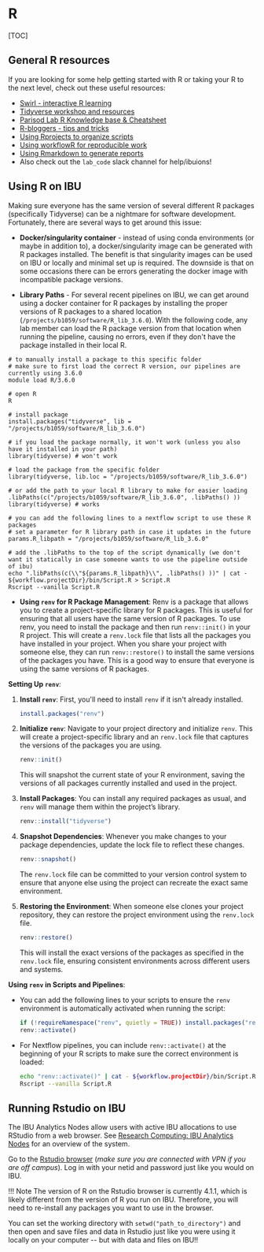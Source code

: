 # R

[TOC]

## General R resources

If you are looking for some help getting started with R or taking your R to the next level, check out these useful resources:

* [Swirl - interactive R learning](https://swirlstats.com/students.html)
* [Tidyverse workshop and resources](https://github.com/katiesevans/nuit_tidyverse)
* [Parisod Lab R Knowledge base & Cheatsheet](https://github.com/Parisodlab/code_club/blob/main/R_cheatsheet.md)
* [R-bloggers - tips and tricks](https://www.r-bloggers.com/)
* [Using Rprojects to organize scripts](https://www.r-bloggers.com/2020/01/rstudio-projects-and-working-directories-a-beginners-guide/)
* [Using workflowR for reproducible work](https://www.rdocumentation.org/packages/workflowr/versions/0.7.0)
* [Using Rmarkdown to generate reports](https://rmarkdown.rstudio.com/articles_intro.html)
* Also check out the `lab_code` slack channel for help/ibuions!

## Using R on IBU

Making sure everyone has the same version of several different R packages (specifically Tidyverse) can be a nightmare for software development. Fortunately, there are several ways to get around this issue:

* __Docker/singularity container__ - instead of using conda environments (or maybe in addition to), a docker/singularity image can be generated with R packages installed. The benefit is that singularity images can be used on IBU or locally and minimal set up is required. The downside is that on some occasions there can be errors generating the docker image with incompatible package versions.

* __Library Paths__ - For several recent pipelines on IBU, we can get around using a docker container for R packages by installing the proper versions of R packages to a shared location (`/projects/b1059/software/R_lib_3.6.0`). With the following code, any lab member can load the R package version from that location when running the pipeline, causing no errors, even if they don't have the package installed in their local R. 

```
# to manually install a package to this specific folder
# make sure to first load the correct R version, our pipelines are currently using 3.6.0
module load R/3.6.0

# open R
R

# install package
install.packages("tidyverse", lib = "/projects/b1059/software/R_lib_3.6.0")

# if you load the package normally, it won't work (unless you also have it installed in your path)
library(tidyverse) # won't work

# load the package from the specific folder
library(tidyverse, lib.loc = "/projects/b1059/software/R_lib_3.6.0")

# or add the path to your local R library to make for easier loading
.libPaths(c("/projects/b1059/software/R_lib_3.6.0", .libPaths() ))
library(tidyverse) # works

# you can add the following lines to a nextflow script to use these R packages
# set a parameter for R library path in case it updates in the future
params.R_libpath = "/projects/b1059/software/R_lib_3.6.0"

# add the .libPaths to the top of the script dynamically (we don't want it statically in case someone wants to use the pipeline outside of ibu)
echo ".libPaths(c(\\"${params.R_libpath}\\", .libPaths() ))" | cat - ${workflow.projectDir}/bin/Script.R > Script.R
Rscript --vanilla Script.R

```

* __Using `renv` for R Package Management__: Renv is a package that allows you to create a project-specific library for R packages. This is useful for ensuring that all users have the same version of R packages. To use renv, you need to install the package and then run `renv::init()` in your R project. This will create a `renv.lock` file that lists all the packages you have installed in your project. When you share your project with someone else, they can run `renv::restore()` to install the same versions of the packages you have. This is a good way to ensure that everyone is using the same versions of R packages.

**Setting Up `renv`**: 

1. **Install `renv`**:
   First, you'll need to install `renv` if it isn't already installed.

   ```R
   install.packages("renv")
   ```

2. **Initialize `renv`**:
   Navigate to your project directory and initialize `renv`. This will create a project-specific library and an `renv.lock` file that captures the versions of the packages you are using.

   ```R
   renv::init()
   ```

   This will snapshot the current state of your R environment, saving the versions of all packages currently installed and used in the project.

3. **Install Packages**:
   You can install any required packages as usual, and `renv` will manage them within the project’s library.

   ```R
   renv::install("tidyverse")
   ```

4. **Snapshot Dependencies**:
   Whenever you make changes to your package dependencies, update the lock file to reflect these changes.

   ```R
   renv::snapshot()
   ```

   The `renv.lock` file can be committed to your version control system to ensure that anyone else using the project can recreate the exact same environment.

5. **Restoring the Environment**:
   When someone else clones your project repository, they can restore the project environment using the `renv.lock` file.

   ```R
   renv::restore()
   ```

   This will install the exact versions of the packages as specified in the `renv.lock` file, ensuring consistent environments across different users and systems.

**Using `renv` in Scripts and Pipelines**:

- You can add the following lines to your scripts to ensure the `renv` environment is automatically activated when running the script:

   ```R
   if (!requireNamespace("renv", quietly = TRUE)) install.packages("renv")
   renv::activate()
   ```

- For Nextflow pipelines, you can include `renv::activate()` at the beginning of your R scripts to make sure the correct environment is loaded:

   ```bash
   echo "renv::activate()" | cat - ${workflow.projectDir}/bin/Script.R > Script.R
   Rscript --vanilla Script.R
   ```

## Running Rstudio on IBU

The IBU Analytics Nodes allow users with active IBU allocations to use RStudio from a web browser. See [Research Computing: IBU Analytics Nodes](https://kb.northwestern.edu/ibu-rstudio) for an overview of the system.

Go to the [Rstudio browser](https://rstudio.ibuanalytics.northwestern.edu) (*make sure you are connected with VPN if you are off campus*). Log in with your netid and password just like you would on IBU.

!!! Note
	The version of R on the Rstudio browser is currently 4.1.1, which is likely different from the version of R you run on IBU. Therefore, you will need to re-install any packages you want to use in the browser.

You can set the working directory with `setwd("path_to_directory")` and then open and save files and data in Rstudio just like you were using it locally on your computer -- but with data and files on IBU!!


